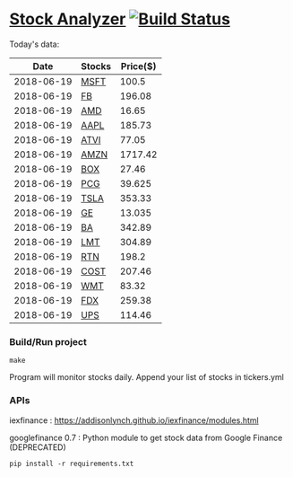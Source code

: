 # [Stock Analyzer](https://ogoyal.github.io/StockAnalyzer/) [![Build Status](https://travis-ci.org/ogoyal/StockAnalyzer.svg?branch=master)](https://travis-ci.org/ogoyal/StockAnalyzer)

Today's data:

| Date| Stocks| Price($) | 
| --- | --- | ---  | 
| 2018-06-19| [MSFT](https://plot.ly/~ogoyal/2)| 100.5 | 
| 2018-06-19| [FB](https://plot.ly/~ogoyal/4)| 196.08 | 
| 2018-06-19| [AMD](https://plot.ly/~ogoyal/6)| 16.65 | 
| 2018-06-19| [AAPL](https://plot.ly/~ogoyal/8)| 185.73 | 
| 2018-06-19| [ATVI](https://plot.ly/~ogoyal/10)| 77.05 | 
| 2018-06-19| [AMZN](https://plot.ly/~ogoyal/12)| 1717.42 | 
| 2018-06-19| [BOX](https://plot.ly/~ogoyal/14)| 27.46 | 
| 2018-06-19| [PCG](https://plot.ly/~ogoyal/16)| 39.625 | 
| 2018-06-19| [TSLA](https://plot.ly/~ogoyal/18)| 353.33 | 
| 2018-06-19| [GE](https://plot.ly/~ogoyal/20)| 13.035 | 
| 2018-06-19| [BA](https://plot.ly/~ogoyal/22)| 342.89 | 
| 2018-06-19| [LMT](https://plot.ly/~ogoyal/24)| 304.89 | 
| 2018-06-19| [RTN](https://plot.ly/~ogoyal/26)| 198.2 | 
| 2018-06-19| [COST](https://plot.ly/~ogoyal/28)| 207.46 | 
| 2018-06-19| [WMT](https://plot.ly/~ogoyal/30)| 83.32 | 
| 2018-06-19| [FDX](https://plot.ly/~ogoyal/32)| 259.38 | 
| 2018-06-19| [UPS](https://plot.ly/~ogoyal/34)| 114.46 | 

### Build/Run project

```
make
```

Program will monitor stocks daily. Append your list of stocks in tickers.yml

### APIs
iexfinance : https://addisonlynch.github.io/iexfinance/modules.html

googlefinance 0.7 : Python module to get stock data from Google Finance (DEPRECATED)

```
pip install -r requirements.txt
```
